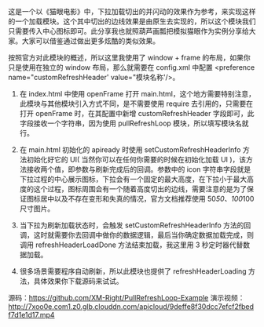 这是一个以《猫眼电影》中，下拉加载切出的并闪动的效果作为参考，来实现这样的一个加载模块。这个其中切出的边线效果是由原生去实现的，所以这个模块我们只需要传入中心图标即可。此分享我也就照葫芦画瓢把模拟猫眼作为实例分享给大家。大家可以借鉴通过做出更多炫酷的类似效果。

按照官方对此模块的概述，所以这里我使用了 window + frame 的布局，如果你只是使用在独立的 window 布局，那么就需要在 config.xml 中配置 <preference name="customRefreshHeader' value="模块名称'/>。

1. 在 index.html 中使用 openFrame 打开 main.html，这个地方需要特别注意，此模块与其他模块引入方式不同，是不需要使用 require 去引用的，只需要在打开 openFrame 时，在其配置中新增 customRefreshHeader 字段即可，此字段接收一个字符串，因为使用 pullRefreshLoop 模块，所以填写模块名就行。
	
2. 在 main.html 初始化的 apiready 时使用 setCustomRefreshHeaderInfo 方法初始化好它的 UI( 当然你可以在任何你需要的时候在初始化加载 UI )，该方法接收两个值，即参数与刷新完成后的回调。参数中的 icon 字符串字段就是下拉过程的中心展示图标，下拉会有一个固定的最大高度，在下拉小于最大高度的这个过程，图标周围会有一个随着高度切出的边线，需要注意的是为了保证图标居中以及不存在变形和失真的情况，官方文档推荐使用 50*50、100*100 尺寸图片。

3. 当下拉为刷新加载状态时，会触发 setCustomRefreshHeaderInfo 方法的回调，这时就需要你去回调中做你的数据逻辑，最后当你确定数据加载完成，则调用 refreshHeaderLoadDone 方法结束加载，我这里用 3 秒定时器代替数据加载。

4. 很多场景需要程序自动刷新，所以此模块也提供了 refreshHeaderLoading 方法，具体效果你下载源码来试试。

源码：https://github.com/XM-Right/PullRefreshLoop-Example
演示视频：http://7xoo0e.com1.z0.glb.clouddn.com/apicloud/9deffe8f30dcc7efcf2fbedf7d1e1d17.mp4
